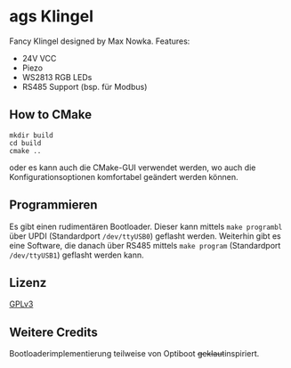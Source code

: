 # ags Klingel

Fancy Klingel designed by Max Nowka.
Features:
- 24V VCC
- Piezo
- WS2813 RGB LEDs
- RS485 Support (bsp. für Modbus)

## How to CMake

```
mkdir build
cd build
cmake ..
```

oder es kann auch die CMake-GUI verwendet werden, wo auch die Konfigurationsoptionen komfortabel geändert werden können.

## Programmieren

Es gibt einen rudimentären Bootloader. Dieser kann mittels `make programbl` über UPDI (Standardport `/dev/ttyUSB0`) geflasht werden.
Weiterhin gibt es eine Software, die danach über RS485 mittels `make program` (Standardport `/dev/ttyUSB1`) geflasht werden kann.

## Lizenz

[GPLv3](COPYING)

## Weitere Credits

Bootloaderimplementierung teilweise von Optiboot ~~geklaut~~inspiriert.
